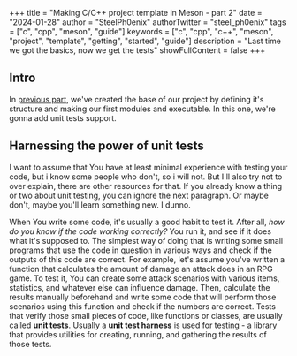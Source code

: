 +++
title = "Making C/C++ project template in Meson - part 2"
date = "2024-01-28"
author = "SteelPh0enix"
authorTwitter = "steel_ph0enix"
tags = ["c", "cpp", "meson", "guide"]
keywords = ["c", "cpp", "c++", "meson", "project", "template", "getting", "started", "guide"]
description = "Last time we got the basics, now we get the tests"
showFullContent = false
+++


## Intro

In [previous part](/posts/making-c-cpp-project-template-in-meson-part-1), we've created the base of our project by defining it's structure and making our first modules and executable.
In this one, we're gonna add unit tests support.

## Harnessing the power of unit tests

I want to assume that You have at least minimal experience with testing your code, but i know some people who don't, so i will not.
But I'll also try not to over explain, there are other resources for that.
If you already know a thing or two about unit testing, you can ignore the next paragraph.
Or maybe don't, maybe you'll learn something new.
I dunno.

When You write some code, it's usually a good habit to test it.
After all, *how do you know if the code working correctly?*
You run it, and see if it does what it's supposed to.
The simplest way of doing that is writing some small programs that use the code in question in various ways and check if the outputs of this code are correct.
For example, let's assume you've written a function that calculates the amount of damage an attack does in an RPG game.
To test it, You can create some attack scenarios with various items, statistics, and whatever else can influence damage.
Then, calculate the results manually beforehand and write some code that will perform those scenarios using this function and check if the numbers are correct.
Tests that verify those small pieces of code, like functions or classes, are usually called **unit tests**.
Usually a **unit test harness** is used for testing - a library that provides utilities for creating, running, and gathering the results of those tests.
